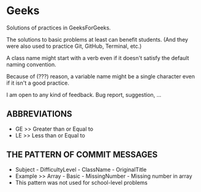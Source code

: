# Geeks
Solutions of practices in GeeksForGeeks.

The solutions to basic problems at least can benefit students. 
  (And they were also used to practice Git, GitHub, Terminal, etc.) 

A class name might start with a verb even if it doesn't satisfy the default naming convention. 

Because of (???) reason, a variable name might be a single character even if it isn't a good practice.  

I am open to any kind of feedback. Bug report, suggestion, ...

## ABBREVIATIONS

 * GE >> Greater than or Equal to
 * LE >> Less than or Equal to
 
## THE PATTERN OF COMMIT MESSAGES

 * Subject - DifficultyLevel - ClassName - OriginalTitle
 * Example >> Array - Basic - MissingNumber - Missing number in array
 * This pattern was not used for school-level problems
